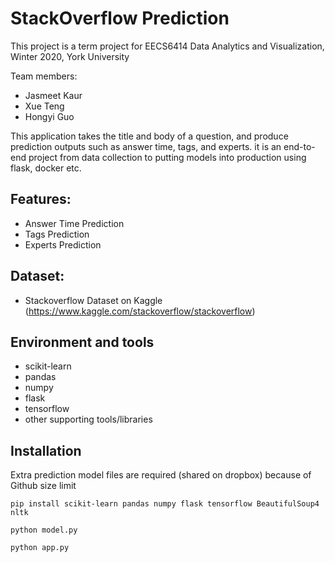 # StackOverflow Prediction

This project is a term project for EECS6414 Data Analytics and Visualization, Winter 2020, York University

Team members: 

* Jasmeet Kaur
* Xue Teng
* Hongyi Guo

This application takes the title and body of a question, and produce prediction outputs such as answer time, tags, and experts.
it is an end-to-end project from data collection to putting models into production using flask, docker etc.

## Features:
- Answer Time Prediction
- Tags Prediction
- Experts Prediction

## Dataset:
- Stackoverflow Dataset on Kaggle
(https://www.kaggle.com/stackoverflow/stackoverflow)

## Environment and tools
- scikit-learn
- pandas
- numpy
- flask
- tensorflow
- other supporting tools/libraries

## Installation

Extra prediction model files are required (shared on dropbox) because of Github size limit 

`pip install scikit-learn pandas numpy flask tensorflow BeautifulSoup4 nltk`

`python model.py`

`python app.py`





